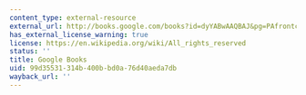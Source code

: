 ```yaml
---
content_type: external-resource
external_url: http://books.google.com/books?id=dyYABwAAQBAJ&pg=PAfrontcover
has_external_license_warning: true
license: https://en.wikipedia.org/wiki/All_rights_reserved
status: ''
title: Google Books
uid: 99d35531-314b-400b-bd0a-76d40aeda7db
wayback_url: ''
---
```

